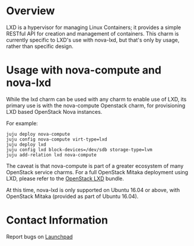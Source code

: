 # Overview

LXD is a hypervisor for managing Linux Containers; it provides a
simple RESTful API for creation and management of containers. This
charm is currently specific to LXD's use with nova-lxd, but that's
only by usage, rather than specific design.

# Usage with nova-compute and nova-lxd

While the lxd charm can be used with any charm to enable use of LXD,
its primary use is with the nova-compute Openstack charm, for
provisioning LXD based OpenStack Nova instances.

For example:

    juju deploy nova-compute
    juju config nova-compute virt-type=lxd
    juju deploy lxd
    juju config lxd block-devices=/dev/sdb storage-type=lvm
    juju add-relation lxd nova-compute

The caveat is that nova-compute is part of a greater ecosystem of many
OpenStack service charms. For a full OpenStack Mitaka deployment using
LXD, please refer to the [OpenStack
LXD](https://jujucharms.com/u/openstack-charmers-next/openstack-lxd)
bundle.

At this time, nova-lxd is only supported on Ubuntu 16.04 or above,
with OpenStack Mitaka (provided as part of Ubuntu 16.04).

# Contact Information

Report bugs on [Launchpad](https://bugs.launchpad.net/charm-lxd/+filebug)